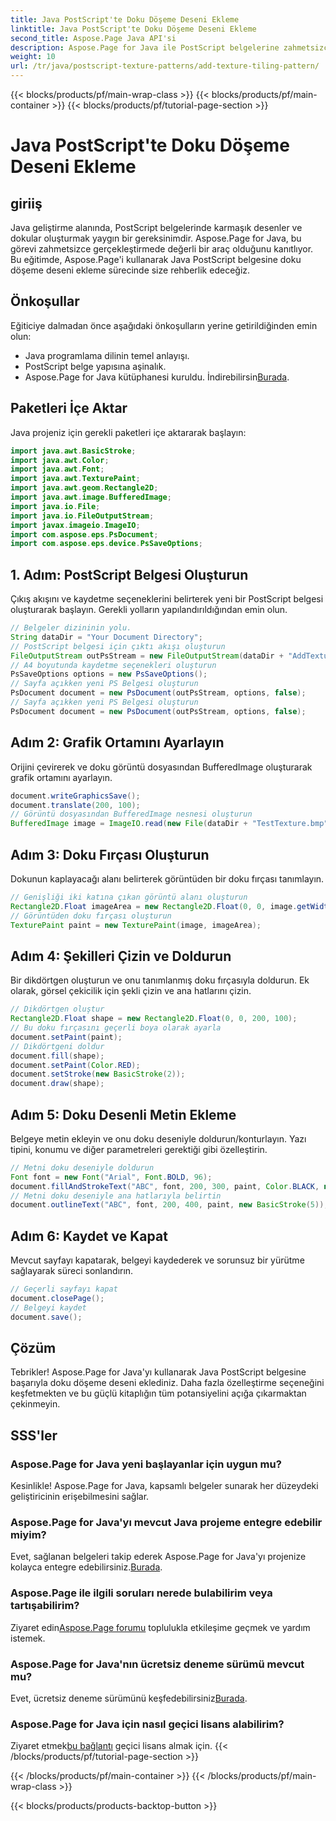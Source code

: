 ```yaml
---
title: Java PostScript'te Doku Döşeme Deseni Ekleme
linktitle: Java PostScript'te Doku Döşeme Deseni Ekleme
second_title: Aspose.Page Java API'si
description: Aspose.Page for Java ile PostScript belgelerine zahmetsizce doku döşeme desenleri ekleyin. Yaratıcı olanaklar için kusursuz entegrasyon kılavuzumuzu keşfedin.
weight: 10
url: /tr/java/postscript-texture-patterns/add-texture-tiling-pattern/
---
```


{{< blocks/products/pf/main-wrap-class >}}
{{< blocks/products/pf/main-container >}}
{{< blocks/products/pf/tutorial-page-section >}}

# Java PostScript'te Doku Döşeme Deseni Ekleme

## giriiş
Java geliştirme alanında, PostScript belgelerinde karmaşık desenler ve dokular oluşturmak yaygın bir gereksinimdir. Aspose.Page for Java, bu görevi zahmetsizce gerçekleştirmede değerli bir araç olduğunu kanıtlıyor. Bu eğitimde, Aspose.Page'i kullanarak Java PostScript belgesine doku döşeme deseni ekleme sürecinde size rehberlik edeceğiz.
## Önkoşullar
Eğiticiye dalmadan önce aşağıdaki önkoşulların yerine getirildiğinden emin olun:
- Java programlama dilinin temel anlayışı.
- PostScript belge yapısına aşinalık.
-  Aspose.Page for Java kütüphanesi kuruldu. İndirebilirsin[Burada](https://releases.aspose.com/page/java/).
## Paketleri İçe Aktar
Java projeniz için gerekli paketleri içe aktararak başlayın:
```java
import java.awt.BasicStroke;
import java.awt.Color;
import java.awt.Font;
import java.awt.TexturePaint;
import java.awt.geom.Rectangle2D;
import java.awt.image.BufferedImage;
import java.io.File;
import java.io.FileOutputStream;
import javax.imageio.ImageIO;
import com.aspose.eps.PsDocument;
import com.aspose.eps.device.PsSaveOptions;
```
## 1. Adım: PostScript Belgesi Oluşturun
Çıkış akışını ve kaydetme seçeneklerini belirterek yeni bir PostScript belgesi oluşturarak başlayın. Gerekli yolların yapılandırıldığından emin olun.
```java
// Belgeler dizininin yolu.
String dataDir = "Your Document Directory";
// PostScript belgesi için çıktı akışı oluşturun
FileOutputStream outPsStream = new FileOutputStream(dataDir + "AddTextureTilingPattern_outPS.ps");
// A4 boyutunda kaydetme seçenekleri oluşturun
PsSaveOptions options = new PsSaveOptions();
// Sayfa açıkken yeni PS Belgesi oluşturun
PsDocument document = new PsDocument(outPsStream, options, false);
// Sayfa açıkken yeni PS Belgesi oluşturun
PsDocument document = new PsDocument(outPsStream, options, false);
```
## Adım 2: Grafik Ortamını Ayarlayın
Orijini çevirerek ve doku görüntü dosyasından BufferedImage oluşturarak grafik ortamını ayarlayın.
```java
document.writeGraphicsSave();
document.translate(200, 100);
// Görüntü dosyasından BufferedImage nesnesi oluşturun
BufferedImage image = ImageIO.read(new File(dataDir + "TestTexture.bmp"));
```
## Adım 3: Doku Fırçası Oluşturun
Dokunun kaplayacağı alanı belirterek görüntüden bir doku fırçası tanımlayın.
```java
// Genişliği iki katına çıkan görüntü alanı oluşturun
Rectangle2D.Float imageArea = new Rectangle2D.Float(0, 0, image.getWidth() * 2, image.getHeight());
// Görüntüden doku fırçası oluşturun
TexturePaint paint = new TexturePaint(image, imageArea);
```
## Adım 4: Şekilleri Çizin ve Doldurun
Bir dikdörtgen oluşturun ve onu tanımlanmış doku fırçasıyla doldurun. Ek olarak, görsel çekicilik için şekli çizin ve ana hatlarını çizin.
```java
// Dikdörtgen oluştur
Rectangle2D.Float shape = new Rectangle2D.Float(0, 0, 200, 100);
// Bu doku fırçasını geçerli boya olarak ayarla
document.setPaint(paint);
// Dikdörtgeni doldur
document.fill(shape);
document.setPaint(Color.RED);
document.setStroke(new BasicStroke(2));
document.draw(shape);
```
## Adım 5: Doku Desenli Metin Ekleme
Belgeye metin ekleyin ve onu doku deseniyle doldurun/konturlayın. Yazı tipini, konumu ve diğer parametreleri gerektiği gibi özelleştirin.
```java
// Metni doku deseniyle doldurun
Font font = new Font("Arial", Font.BOLD, 96);
document.fillAndStrokeText("ABC", font, 200, 300, paint, Color.BLACK, new BasicStroke(2));
// Metni doku deseniyle ana hatlarıyla belirtin
document.outlineText("ABC", font, 200, 400, paint, new BasicStroke(5));
```
## Adım 6: Kaydet ve Kapat
Mevcut sayfayı kapatarak, belgeyi kaydederek ve sorunsuz bir yürütme sağlayarak süreci sonlandırın.
```java
// Geçerli sayfayı kapat
document.closePage();
// Belgeyi kaydet
document.save();
```
## Çözüm
Tebrikler! Aspose.Page for Java'yı kullanarak Java PostScript belgesine başarıyla doku döşeme deseni eklediniz. Daha fazla özelleştirme seçeneğini keşfetmekten ve bu güçlü kitaplığın tüm potansiyelini açığa çıkarmaktan çekinmeyin.

## SSS'ler
### Aspose.Page for Java yeni başlayanlar için uygun mu?
Kesinlikle! Aspose.Page for Java, kapsamlı belgeler sunarak her düzeydeki geliştiricinin erişebilmesini sağlar.
### Aspose.Page for Java'yı mevcut Java projeme entegre edebilir miyim?
 Evet, sağlanan belgeleri takip ederek Aspose.Page for Java'yı projenize kolayca entegre edebilirsiniz.[Burada](https://reference.aspose.com/page/java/).
### Aspose.Page ile ilgili soruları nerede bulabilirim veya tartışabilirim?
 Ziyaret edin[Aspose.Page forumu](https://forum.aspose.com/c/page/39) toplulukla etkileşime geçmek ve yardım istemek.
### Aspose.Page for Java'nın ücretsiz deneme sürümü mevcut mu?
 Evet, ücretsiz deneme sürümünü keşfedebilirsiniz[Burada](https://releases.aspose.com/).
### Aspose.Page for Java için nasıl geçici lisans alabilirim?
 Ziyaret etmek[bu bağlantı](https://purchase.aspose.com/temporary-license/) geçici lisans almak için.
{{< /blocks/products/pf/tutorial-page-section >}}

{{< /blocks/products/pf/main-container >}}
{{< /blocks/products/pf/main-wrap-class >}}

{{< blocks/products/products-backtop-button >}}
